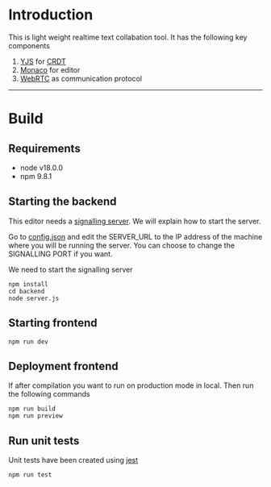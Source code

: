 # Introduction
This is light weight realtime text collabation tool. It has the following key components

1. [YJS](https://docs.yjs.dev/) for [CRDT](https://en.wikipedia.org/wiki/Conflict-free_replicated_data_type)
2. [Monaco](https://microsoft.github.io/monaco-editor/) for editor
3. [WebRTC](https://webrtc.org/) as communication protocol
----

# Build 
## Requirements

- node v18.0.0
- npm 9.8.1

## Starting the backend

This editor needs a [signalling server](https://www.wowza.com/blog/webrtc-signaling-servers). We will explain how to start the server.

Go to [config.json](/backend/config.json) and edit the SERVER_URL to the IP address of the machine where you will be running the server. You can choose to change the SIGNALLING PORT if you want.

We need to start the signalling server

```
npm install
cd backend
node server.js
```

## Starting frontend
```
npm run dev
```
## Deployment frontend
If after compilation you want to run on production mode in local. Then run the following commands

```
npm run build
npm run preview
```

## Run unit tests

Unit tests have been created using [jest](https://jestjs.io/docs/tutorial-react)

```
npm run test
```
